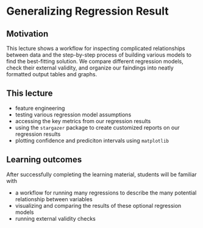 # Generalizing Regression Result

## Motivation

This lecture shows a workflow for inspecting complicated relationships between data and the step-by-step process of building various models to find the best-fitting solution. We compare different regression models, check their external validity, and organize our faindings into neatly formatted output tables and graphs.

## This lecture

- feature engineering
- testing various regression model assumptions
- accessing the key metrics from our regression results
- using the `stargazer` package to create customized reports on our regression results
- plotting confidence and prediciton intervals using `matplotlib`

## Learning outcomes

After successfully completing the learning material, students will be familiar with

- a workflow for running many regressions to describe the many potential relationship between variables
- visualizing and comparing the results of these optional regression models
- running external validity checks
